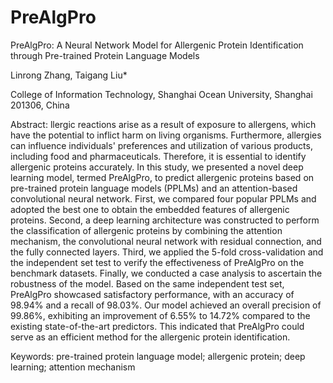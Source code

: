 # PreAlgPro

PreAlgPro: A Neural Network Model for Allergenic Protein Identification through Pre-trained Protein Language Models 

Linrong Zhang, Taigang Liu*

College of Information Technology, Shanghai Ocean University, Shanghai 201306, China

Abstract: llergic reactions arise as a result of exposure to allergens, which have the potential to inflict harm on living organisms. Furthermore, allergies can influence individuals' preferences and utilization of various products, including food and pharmaceuticals. Therefore, it is essential to identify allergenic proteins accurately. In this study, we presented a novel deep learning model, termed PreAlgPro, to predict allergenic proteins based on pre-trained protein language models (PPLMs) and an attention-based convolutional neural network. First, we compared four popular PPLMs and adopted the best one to obtain the embedded features of allergenic proteins. Second, a deep learning architecture was constructed to perform the classification of allergenic proteins by combining the attention mechanism, the convolutional neural network with residual connection, and the fully connected layers. Third, we applied the 5-fold cross-validation and the independent set test to verify the effectiveness of PreAlgPro on the benchmark datasets. Finally, we conducted a case analysis to ascertain the robustness of the model. Based on the same independent test set, PreAlgPro showcased satisfactory performance, with an accuracy of 98.94% and a recall of 98.03%. Our model achieved an overall precision of 99.86%, exhibiting an improvement of 6.55% to 14.72% compared to the existing state-of-the-art predictors. This indicated that PreAlgPro could serve as an efficient method for the allergenic protein identification.

Keywords: pre-trained protein language model; allergenic protein; deep learning; attention mechanism
